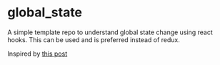 # global_state

A simple template repo to understand global state change using react hooks. This can be used and is preferred instead of redux.

Inspired by [this post](https://medium.com/simply/state-management-with-react-hooks-and-context-api-at-10-lines-of-code-baf6be8302c)
